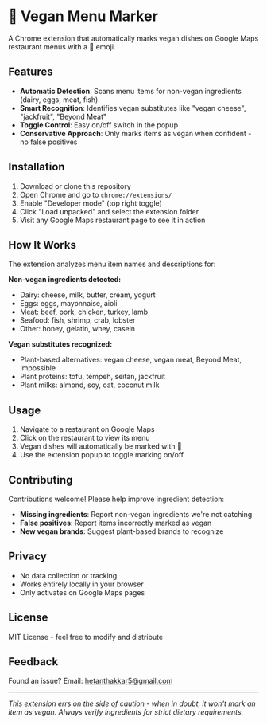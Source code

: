 # 🌱 Vegan Menu Marker

A Chrome extension that automatically marks vegan dishes on Google Maps restaurant menus with a 🌱 emoji.

## Features

- **Automatic Detection**: Scans menu items for non-vegan ingredients (dairy, eggs, meat, fish)
- **Smart Recognition**: Identifies vegan substitutes like "vegan cheese", "jackfruit", "Beyond Meat"
- **Toggle Control**: Easy on/off switch in the popup
- **Conservative Approach**: Only marks items as vegan when confident - no false positives

## Installation

1. Download or clone this repository
2. Open Chrome and go to `chrome://extensions/`
3. Enable "Developer mode" (top right toggle)
4. Click "Load unpacked" and select the extension folder
5. Visit any Google Maps restaurant page to see it in action

## How It Works

The extension analyzes menu item names and descriptions for:

**Non-vegan ingredients detected:**
- Dairy: cheese, milk, butter, cream, yogurt
- Eggs: eggs, mayonnaise, aioli
- Meat: beef, pork, chicken, turkey, lamb
- Seafood: fish, shrimp, crab, lobster
- Other: honey, gelatin, whey, casein

**Vegan substitutes recognized:**
- Plant-based alternatives: vegan cheese, vegan meat, Beyond Meat, Impossible
- Plant proteins: tofu, tempeh, seitan, jackfruit
- Plant milks: almond, soy, oat, coconut milk

## Usage

1. Navigate to a restaurant on Google Maps
2. Click on the restaurant to view its menu
3. Vegan dishes will automatically be marked with 🌱
4. Use the extension popup to toggle marking on/off

## Contributing

Contributions welcome! Please help improve ingredient detection:

- **Missing ingredients**: Report non-vegan ingredients we're not catching
- **False positives**: Report items incorrectly marked as vegan
- **New vegan brands**: Suggest plant-based brands to recognize

## Privacy

- No data collection or tracking
- Works entirely locally in your browser
- Only activates on Google Maps pages

## License

MIT License - feel free to modify and distribute

## Feedback

Found an issue? Email: hetanthakkar5@gmail.com

---

*This extension errs on the side of caution - when in doubt, it won't mark an item as vegan. Always verify ingredients for strict dietary requirements.*